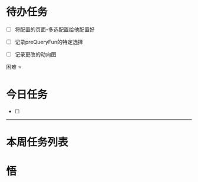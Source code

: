 # 待办任务
- [ ] 将配置的页面-多选配置给他配置好
- [ ] 记录preQueryFun的特定选择
- [ ] 记录更改的动向图


困难
⭐

# 今日任务
- [ ] 




------
# 本周任务列表



# 悟